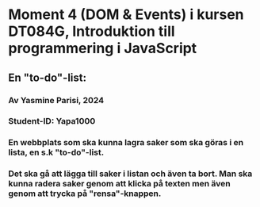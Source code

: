 # Moment 4 (DOM & Events) i kursen DT084G, Introduktion till programmering i JavaScript

## En "to-do"-list:
### Av Yasmine Parisi, 2024
### Student-ID: Yapa1000



### En webbplats som ska kunna lagra saker som ska göras i en lista, en s.k "to-do"-list. 

### Det ska gå att lägga till saker i listan och även ta bort. Man ska kunna radera saker genom att klicka på texten men även genom att trycka på "rensa"-knappen.
